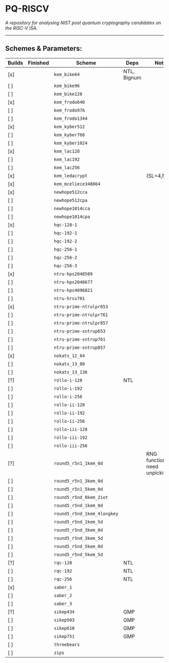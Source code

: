 
# PQ-RISCV

*A repository for analysing NIST post quantum cryptography candidates
on the RISC-V ISA.*

---

## Schemes & Parameters:

Builds | Finished | Scheme | Deps | Notes
-------|---------|---------|------|-------
 [x] |    |`kem_bike64` | NTL, Bignum | 
 [ ] |    |`kem_bike96` |  |
 [ ] |    |`kem_bike128` |  |
 [x] |    |`kem_frodo640` |  |
 [ ] |    |`kem_frodo976` |  |
 [ ] |    |`kem_frodo1344` |  |
 [x] |    |`kem_kyber512` |  |
 [ ] |    |`kem_kyber768` |  |
 [ ] |    |`kem_kyber1024` |  |
 [x] |    |`kem_lac128` |  |
 [ ] |    |`kem_lac192` |  |
 [ ] |    |`kem_lac256` |  |
 [x] |    |`kem_ledacrypt` | | (SL=4,N0=2)
 [x] |    |`kem_mceliece348864` |  |
 [x] |    |`newhope512cca` |  |
 [ ] |    |`newhope512cpa` |  |
 [ ] |    |`newhope1014cca` |  |
 [ ] |    |`newhope1014cpa` |  |
 [x] |    |`hqc-128-1` |  |
 [ ] |    |`hqc-192-1` |  |
 [ ] |    |`hqc-192-2` |  |
 [ ] |    |`hqc-256-1` |  |
 [ ] |    |`hqc-256-2` |  |
 [ ] |    |`hqc-256-3` |  |
 [x] |    |`ntru-hps2048509` |  |
 [ ] |    |`ntru-hps2048677` |  |
 [ ] |    |`ntru-hps4096821` |  |
 [ ] |    |`ntru-hrss701` |  |
 [x] |    |`ntru-prime-ntrulpr653` |  |
 [ ] |    |`ntru-prime-ntrulpr761` |  |
 [ ] |    |`ntru-prime-ntrulpr857` |  |
 [ ] |    |`ntru-prime-sntrup653` |  |
 [ ] |    |`ntru-prime-sntrup761` |  |
 [ ] |    |`ntru-prime-sntrup857` |  |
 [x] |    |`nokats_12_64` |  |
 [ ] |    |`nokats_13_80` |  |
 [ ] |    |`nokats_13_136` |  |
 [?] |    |`rollo-i-128` | NTL |
 [ ] |    |`rollo-i-192` |  |
 [ ] |    |`rollo-i-256` |  |
 [ ] |    |`rollo-ii-128` |  |
 [ ] |    |`rollo-ii-192` |  |
 [ ] |    |`rollo-ii-256` |  |
 [ ] |    |`rollo-iii-128` |  |
 [ ] |    |`rollo-iii-192` |  |
 [ ] |    |`rollo-iii-256` |  |
 [?] |    |`round5_r5n1_1kem_0d` |  | RNG functions need unpicking 
 [ ] |    |`round5_r5n1_3kem_0d` |  |
 [ ] |    |`round5_r5n1_5kem_0d` |  |
 [ ] |    |`round5_r5nd_0kem_2iot` |  |
 [ ] |    |`round5_r5nd_1kem_0d` |  |
 [ ] |    |`round5_r5nd_1kem_4longkey` |  |
 [ ] |    |`round5_r5nd_1kem_5d` |  |
 [ ] |    |`round5_r5nd_3kem_0d` |  |
 [ ] |    |`round5_r5nd_3kem_5d` |  |
 [ ] |    |`round5_r5nd_5kem_0d` |  |
 [ ] |    |`round5_r5nd_5kem_5d` |  |
 [?] |    |`rqc-128` | NTL |
 [ ] |    |`rqc-192` | NTL |
 [ ] |    |`rqc-256` | NTL |
 [x] |    |`saber_1` |  |
 [ ] |    |`saber_2` |  |
 [ ] |    |`saber_3` |  |
 [?] |    |`sikep434` | GMP |
 [ ] |    |`sikep503` | GMP |
 [ ] |    |`sikep610` | GMP |
 [ ] |    |`sikep751` | GMP |
 [ ] |    |`threebears` |  |
 [ ] |    |`zips` |  |
